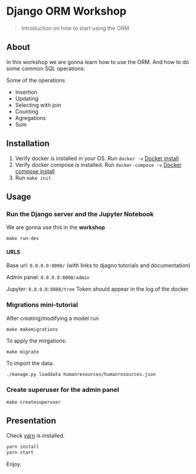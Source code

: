 # Django ORM Workshop

> Introduction on how to start using the ORM

## About

In this workshop we are gonna learn how to use the ORM. And how to do some common SQL operations:

Some of the operations

- Insertion
- Updating
- Selecting with join
- Counting
- Agregations
- Sum

## Installation

1. Verify docker is installed in your OS. Run `docker -v` [Docker install](https://docs.docker.com/install/)
1. Verify docker compose is installed. Run `docker-compose -v` [Docker compose install](https://docs.docker.com/compose/install/)
1. Run `make init`

## Usage

### Run the Django server and the Jupyter Notebook

We are gonna use this in the **workshop**

`make run-dev`

#### URLS

Base url: `0.0.0.0:8000/` (with links to djagno tutorials and documentation)

Admin panel: `0.0.0.0:8000/admin`

Jupyter: `0.0.0.0:8888/tree` Token should appear in the log of the docker

### Migrations mini-tutorial

After creating/modifying a model run

`make makemigrations`

To apply the mirgations:

`make migrate`

To import the data:

`./manage.py loaddata humanresources/humanresources.json`

### Create superuser for the admin panel

`make createsuperuser`


## Presentation

Check [yarn](https://yarnpkg.com/lang/en/docs/install/) is installed.

```bash
yarn install
yarn start
```

Enjoy.
